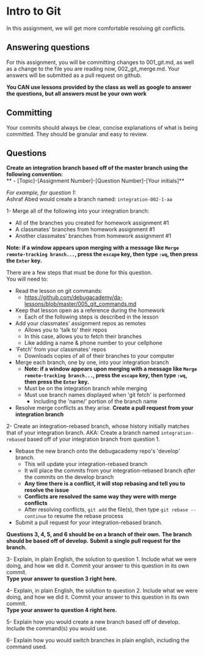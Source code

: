 # Intro to Git
In this assignment, we will get more comfortable resolving git conflicts.

## Answering questions
For this assignment, you will be committing changes to 001_git.md, as well as a change to the file you are reading now, 002_git_merge.md. Your answers will be submitted as a pull request on github.  

**You CAN use lessons provided by the class as well as google to answer the questions, but all answers must be your own work**  

## Committing
Your commits should always be clear, concise explanations of what is being committed. They should be granular and easy to review.

## Questions
**Create an integration branch based off of the master branch using the following convention:**  
** - [Topic]-[Assignment Number]-[Question Number]-[Your initials]**  

*For example, for question 1:*  
Ashraf Abed would create a branch named: ```integration-002-1-aa```  

1- Merge all of the following into your integration branch:
- All of the branches you created for homework assignment #1
- A classmates' branches from homework assignment #1
- Another classmates' branches from homework assignment #1

**Note: if a window appears upon merging with a message like `Merge remote-tracking branch...`, press the `escape` key, then type `:wq`, then press the `Enter` key.**

There are a few steps that must be done for this question.  
You will need to:
- Read the lesson on git commands:
  - https://github.com/debugacademy/da-lessons/blob/master/005_git_commands.md
- Keep that lesson open as a reference during the homework
  - Each of the following steps is described in the lesson
- Add your classmates' assignment repos as remotes
  - Allows you to 'talk to' their repos
  - In this case, allows you to fetch their branches
  - Like adding a name & phone number to your cellphone
- 'Fetch' from your classmates' repos
  - Downloads copies of all of their branches to your computer
- Merge each branch, one by one, into your integration branch
  - **Note: if a window appears upon merging with a message like `Merge remote-tracking branch...`, press the `escape` key, then type `:wq`, then press the `Enter` key.**
  - Must be on the integration branch while merging
  - Must use branch names displayed when 'git fetch' is performed
    - Including the 'name/' portion of the branch name
- Resolve merge conflicts as they arise.
**Create a pull request from your integration branch**  

2- Create an integration-rebased branch, whose history initially matches that of your integration branch. AKA: Create a branch named ```integration-rebased``` based off of your integration branch from question 1.  
- Rebase the new branch onto the debugacademy repo's 'develop' branch.  
  - This will update your integration-rebased branch
  - It will place the commits from your integration-rebased branch *after* the commits on the develop branch
  - **Any time there is a conflict, it will stop rebasing and tell you to resolve the issue**
  - **Conflicts are resolved the same way they were with merge conflicts**
  - After resolving conflicts, `git add` the file(s), then type `git rebase --continue` to resume the rebase process
- Submit a pull request for your integration-rebased branch.  

**Questions 3, 4, 5, and 6 should be on a branch of their own.**
**The branch should be based off of develop.**
**Submit a single pull request for the branch.**

3- Explain, in plain English, the solution to question 1. Include what we were doing, and how we did it. Commit your answer to this question in its own commit.  
**Type your answer to question 3 right here.**

4- Explain, in plain English, the solution to question 2. Include what we were doing, and how we did it. Commit your answer to this question in its own commit.  
**Type your answer to question 4 right here.**

5- Explain how you would create a new branch based off of develop. Include the command(s) you would use.

6- Explain how you would switch branches in plain english, including the command used.
